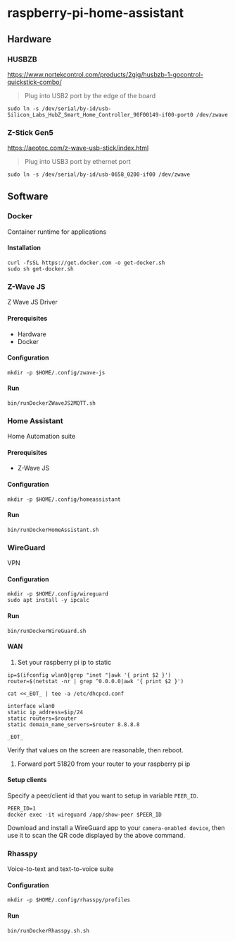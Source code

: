 # raspberry-pi-home-assistant

## Hardware
### HUSBZB
https://www.nortekcontrol.com/products/2gig/husbzb-1-gocontrol-quickstick-combo/

> Plug into USB2 port by the edge of the board  
```shell
sudo ln -s /dev/serial/by-id/usb-Silicon_Labs_HubZ_Smart_Home_Controller_90F00149-if00-port0 /dev/zwave
```

### Z-Stick Gen5
https://aeotec.com/z-wave-usb-stick/index.html  

> Plug into USB3 port by ethernet port
```shell
sudo ln -s /dev/serial/by-id/usb-0658_0200-if00 /dev/zwave
```

## Software

### Docker
Container runtime for applications

#### Installation
```shell
curl -fsSL https://get.docker.com -o get-docker.sh
sudo sh get-docker.sh
```

### Z-Wave JS
Z Wave JS Driver

#### Prerequisites
* Hardware
* Docker

#### Configuration
```shell
mkdir -p $HOME/.config/zwave-js
```

#### Run
```shell
bin/runDockerZWaveJS2MQTT.sh
```


### Home Assistant
Home Automation suite

#### Prerequisites
* Z-Wave JS

#### Configuration
```shell
mkdir -p $HOME/.config/homeassistant
```
#### Run
```shell
bin/runDockerHomeAssistant.sh
```

### WireGuard
VPN

#### Configuration
```shell
mkdir -p $HOME/.config/wireguard
sudo apt install -y ipcalc
```

#### Run
```shell
bin/runDockerWireGuard.sh
```

#### WAN
1. Set your raspberry pi ip to static
```shell
ip=$(ifconfig wlan0|grep "inet "|awk '{ print $2 }')
router=$(netstat -nr | grep ^0.0.0.0|awk '{ print $2 }')

cat <<_EOT_ | tee -a /etc/dhcpcd.conf

interface wlan0
static ip_address=$ip/24
static routers=$router
static domain_name_servers=$router 8.8.8.8

_EOT_

```
Verify that values on the screen are reasonable, then reboot.

1. Forward port 51820 from your router to your raspberry pi ip

#### Setup clients
Specify a peer/client id that you want to setup in variable `PEER_ID`.

```shell
PEER_ID=1
docker exec -it wireguard /app/show-peer $PEER_ID
```

Download and install a WireGuard app to your `camera-enabled device`, then use it to scan the QR code displayed by the above command.


### Rhasspy
Voice-to-text and text-to-voice suite
#### Configuration
```shell
mkdir -p $HOME/.config/rhasspy/profiles
```

#### Run
```shell
bin/runDockerRhasspy.sh.sh
```


